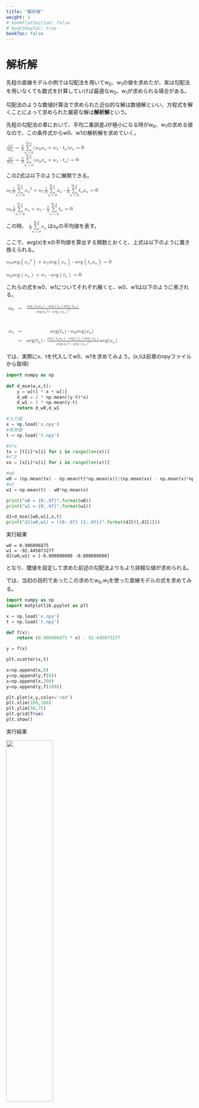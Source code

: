 ```yaml
---
title: "解析解"
weight: 1
# bookFlatSection: false
# bookShowToC: true
bookToc: false
---
```


# 解析解

先程の直線モデルの例では勾配法を用いてw<sub>0</sub>、w<sub>1</sub>の値を求めたが、実は勾配法を用いなくても数式を計算していけば最適なw<sub>0</sub>、w<sub>1</sub>が求められる場合がある。

勾配法のような数値計算法で求められた近似的な解は数値解といい、方程式を解くことによって求められた厳密な解は**解析解**という。

先程の勾配法の章において、平均二乗誤差Jが極小になる時がw<sub>0</sub>、w<sub>1</sub>の求める値なので、この条件式からw0、w1の解析解を求めていく。

<math>
    <mfrac> 
        <mrow><mo>&part;</mo><mi>J</mi></mrow> 
        <mrow><mo>&part;</mo><msub><mi>w</mi><mn>0</mn></msub></mrow>
    </mfrac>
<mo>=</mo>
    <mfrac> 
        <mn>2</mn> 
        <mi>N</mi>
    </mfrac>
    <munderover> 
        <mi>&Sum;</mi> 
            <mrow>
                <mi>n</mi>
                <mo>=</mo>
                <mn>0</mn> 
            </mrow>
            <mi>N-1</mi> 
    </munderover> 
            <mn>(</mn>
            <msub>
                <mi>w</mi>
                <mn>0</mn> 
            </msub>
            <msub>
                <mi>x</mi>
                <mi>n</mi> 
            </msub>
            <mo>+</mo>
            <msub>
                <mi>w</mi>
                <mn>1</mn> 
            </msub>
            <mo>-</mo>
            <msub>
                <mi>t</mi>
                <mi>n</mi> 
            </msub>
            <mn>)</mn>
            <msub>
                <mi>x</mi>
                <mi>n</mi> 
            </msub>
<mo>=</mo>
<mn>0</mn>
</math>
<br>
<math>
    <mfrac> 
        <mrow><mo>&part;</mo><mi>J</mi></mrow> 
        <mrow><mo>&part;</mo><msub><mi>w</mi><mn>1</mn></msub></mrow>
    </mfrac>
<mo>=</mo>
    <mfrac> 
        <mn>2</mn> 
        <mi>N</mi>
    </mfrac>
    <munderover> 
        <mi>&Sum;</mi> 
            <mrow>
                <mi>n</mi>
                <mo>=</mo>
                <mn>0</mn> 
            </mrow>
            <mi>N-1</mi> 
    </munderover> 
            <mn>(</mn>
            <msub>
                <mi>w</mi>
                <mn>0</mn> 
            </msub>
            <msub>
                <mi>x</mi>
                <mi>n</mi> 
            </msub>
            <mo>+</mo>
            <msub>
                <mi>w</mi>
                <mn>1</mn> 
            </msub>
            <mo>-</mo>
            <msub>
                <mi>t</mi>
                <mi>n</mi> 
            </msub>
            <mn>)</mn>
<mo>=</mo>
<mn>0</mn>
</math>


この2式は以下のように展開できる。

<math>
    <msub>
        <mi>w</mi>
        <mn>0</mn> 
    </msub>
    <mfrac> 
        <mn>1</mn> 
        <mi>N</mi>
    </mfrac>
    <munderover> 
        <mi>&Sum;</mi> 
            <mrow>
                <mi>n</mi>
                <mo>=</mo>
                <mn>0</mn> 
            </mrow>
            <mi>N-1</mi> 
    </munderover> 
    <msup>
        <mrow>
        <msub>
            <mi>x</mi>
            <mi>n</mi> 
        </msub>
        </mrow>
        <mi>2</mi>
    </msup>
<mo>+</mo>
    <msub>
        <mi>w</mi>
        <mn>1</mn> 
    </msub>
    <mfrac> 
        <mn>1</mn> 
        <mi>N</mi>
    </mfrac>
    <munderover> 
        <mi>&Sum;</mi> 
            <mrow>
                <mi>n</mi>
                <mo>=</mo>
                <mn>0</mn> 
            </mrow>
            <mi>N-1</mi> 
    </munderover> 
    <msub>
        <mi>x</mi>
        <mi>n</mi> 
    </msub>
<mo>-</mo>
    <mfrac> 
        <mn>1</mn> 
        <mi>N</mi>
    </mfrac>
    <munderover> 
        <mi>&Sum;</mi> 
            <mrow>
                <mi>n</mi>
                <mo>=</mo>
                <mn>0</mn> 
            </mrow>
            <mi>N-1</mi> 
    </munderover> 
    <msub>
        <mi>t</mi>
        <mi>n</mi> 
    </msub>
    <msub>
        <mi>x</mi>
        <mi>n</mi> 
    </msub>
<mo>=</mo>
<mn>0</mn>
</math>
<br>
<br>
<math>
    <msub>
        <mi>w</mi>
        <mn>0</mn> 
    </msub>
    <mfrac> 
        <mn>1</mn> 
        <mi>N</mi>
    </mfrac>
    <munderover> 
        <mi>&Sum;</mi> 
            <mrow>
                <mi>n</mi>
                <mo>=</mo>
                <mn>0</mn> 
            </mrow>
            <mi>N-1</mi> 
    </munderover> 
    <msub>
        <mi>x</mi>
        <mi>n</mi> 
    </msub>
<mo>+</mo>
    <msub>
        <mi>w</mi>
        <mn>1</mn> 
    </msub>
<mo>-</mo>
    <mfrac> 
        <mn>1</mn> 
        <mi>N</mi>
    </mfrac>
    <munderover> 
        <mi>&Sum;</mi> 
            <mrow>
                <mi>n</mi>
                <mo>=</mo>
                <mn>0</mn> 
            </mrow>
            <mi>N-1</mi> 
    </munderover> 
    <msub>
        <mi>t</mi>
        <mi>n</mi> 
    </msub>
<mo>=</mo>
<mn>0</mn>
</math>


この時、
<math>
    <mfrac> 
        <mn>1</mn> 
        <mi>N</mi>
    </mfrac>
    <munderover> 
        <mi>&Sum;</mi> 
            <mrow>
                <mi>n</mi>
                <mo>=</mo>
                <mn>0</mn> 
            </mrow>
            <mi>N-1</mi> 
    </munderover> 
    <msub>
        <mi>x</mi>
        <mi>n</mi> 
    </msub>
</math>
はx<sub>n</sub>の平均値を表す。

ここで、avg(x)をxの平均値を算出する関数とおくと、上式は以下のように置き換えられる。

<math>
<msub>
    <mi>w</mi>
    <mn>0</mn> 
</msub>
<mi>avg</mi>
<mo>(</mo>
<msup>
    <mrow>
    <msub>
        <mi>x</mi>
        <mi>n</mi> 
    </msub>
    </mrow>
    <mi>2</mi>
</msup>
<mo>)</mo>
<mo>+</mo>
<msub>
    <mi>w</mi>
    <mn>1</mn> 
</msub>
<mi>avg</mi>
<mo>(</mo>
<msub>
    <mi>x</mi>
    <mi>n</mi> 
</msub>
<mo>)</mo>
<mo>-</mo>
<mi>avg</mi>
<mo>(</mo>
<msub>
    <mi>t</mi>
    <mi>n</mi> 
</msub>
<msub>
    <mi>x</mi>
    <mi>n</mi> 
</msub>
<mo>)</mo>
<mo>=</mo>
<mn>0</mn>
</math>
<br>
<br>
<math>
<msub>
    <mi>w</mi>
    <mn>0</mn> 
</msub>
<mi>avg</mi>
<mo>(</mo>
<msub>
    <mi>x</mi>
    <mi>n</mi> 
</msub>
<mo>)</mo>
<mo>+</mo>
<msub>
    <mi>w</mi>
    <mn>1</mn> 
</msub>
<mo>-</mo>
<mi>avg</mi>
<mo>(</mo>
<msub>
    <mi>t</mi>
    <mi>n</mi> 
</msub>
<mo>)</mo>
<mo>=</mo>
<mn>0</mn>
</math>

これらの式をw0、w1についてそれぞれ解くと、w0、w1は以下のように表される。

<math style="display: block;"> 
<mtable columnalign="right center left"> 
<mtr>
<mtd>
<msub>
    <mi>w</mi>
    <mn>0</mn> 
</msub>
</mtd>
<mtd>
<mo>=</mo>
</mtd>
<mtd>
<mfrac> 
    <mrow>
    <mi>avg</mi>
    <mo>(</mo>
    <msub>
        <mi>t</mi>
        <mi>n</mi> 
    </msub>
    <msub>
        <mi>x</mi>
        <mi>n</mi> 
    </msub>
    <mo>)</mo>
    <mo>-</mo>
    <mi>avg</mi>
    <mo>(</mo>
    <msub>
        <mi>t</mi>
        <mi>n</mi> 
    </msub>
    <mo>)</mo>
    <mi>avg</mi>
    <mo>(</mo>
    <msub>
        <mi>x</mi>
        <mi>n</mi> 
    </msub>
    <mo>)</mo>
    </mrow>
    <mrow>
    <mi>avg</mi>
    <mn>(</mn>
    <msup>
        <mrow>
        <msub>
            <mi>x</mi>
            <mi>n</mi> 
        </msub>
        </mrow>
        <mi>2</mi>
    </msup>
    <mn>)</mn>
    <mo>-</mo>
    <msup>
    <mrow>
    <mi>avg</mi>
    <mo>(</mo>
    <msup>
        <msub>
            <mi>x</mi>
            <mi>n</mi> 
        </msub>
    </msup>
    <mo>)</mo>
    </mrow>
    <mn>2</mn>
    </mrow>
</mfrac>
</mtd>
</math>
<br>
<br>
<math style="display: block;"> 
<mtable columnalign="right center left"> 
<mtr> 
<mtd>
<msub>
    <mi>w</mi>
    <mn>1</mn> 
</msub>
</mtd>
<mtd>
<mo>=</mo>
</mtd>
<mtd>
    <mi>avg</mi>
    <mn>(</mn>
    <msup>
        <msub>
            <mi>t</mi>
            <mi>n</mi> 
        </msub>
    </msup>
    <mn>)</mn>
<mo>-</mo>
<msub>
    <mi>w</mi>
    <mn>0</mn> 
</msub>
    <mi>avg(</mi>
    <msup>
        <msub>
            <mi>x</mi>
            <mi>n</mi> 
        </msub>
    </msup>
    <mn>)</mn>
</mtd>
</mtr>
<mtr>
<mtd>
</mtd>
<mtd>
<mo>=</mo>
</mtd>
<mtd>
    <mi>avg</mi>
    <mn>(</mn>
    <msup>
        <msub>
            <mi>t</mi>
            <mi>n</mi> 
        </msub>
    </msup>
    <mn>)</mn>
<mo>-</mo>
<mfrac> 
    <mrow>
    <mi>avg</mi>
    <mo>(</mo>
    <msub>
        <mi>t</mi>
        <mi>n</mi> 
    </msub>
    <msub>
        <mi>x</mi>
        <mi>n</mi> 
    </msub>
    <mo>)</mo>
    <mo>-</mo>
    <mi>avg</mi>
    <mo>(</mo>
    <msub>
        <mi>t</mi>
        <mi>n</mi> 
    </msub>
    <mo>)</mo>
    <mi>avg</mi>
    <mo>(</mo>
    <msub>
        <mi>x</mi>
        <mi>n</mi> 
    </msub>
    <mo>)</mo>
    </mrow>
    <mrow>
    <mi>avg</mi>
    <mn>(</mn>
    <msup>
        <mrow>
        <msub>
            <mi>x</mi>
            <mi>n</mi> 
        </msub>
        </mrow>
        <mi>2</mi>
    </msup>
    <mn>)</mn>
    <mo>-</mo>
    <msup>
    <mrow>
    <mi>avg</mi>
    <mo>(</mo>
    <msup>
        <msub>
            <mi>x</mi>
            <mi>n</mi> 
        </msub>
    </msup>
    <mo>)</mo>
    </mrow>
    <mn>2</mn>
    </mrow>
</mfrac>
    <mi>avg(</mi>
    <msup>
        <msub>
            <mi>x</mi>
            <mi>n</mi> 
        </msub>
    </msup>
    <mn>)</mn>
</mtd>
</mtr>
</mtable>
</math>

では、実際にx、tを代入してw0、w1を求めてみよう。(x,tは前章のnpyファイルから取得)

```python
import numpy as np
  
def d_mse(w,x,t):
    y = w[0] * x + w[1]
    d_w0 = 2 * np.mean((y-t)*x)
    d_w1 = 2 * np.mean(y-t)
    return d_w0,d_w1

#入力値
x = np.load('x.npy')
#実測値
t = np.load('t.npy')

#t*x
tx = [t[i]*x[i] for i in range(len(x))]
#x^2
xx = [x[i]*x[i] for i in range(len(x))]

#w0
w0 = (np.mean(tx) - np.mean(t)*np.mean(x))/(np.mean(xx) - np.mean(x)*np.mean(x))
#w1
w1 = np.mean(t) - w0*np.mean(x)

print("w0 = {0:.9f}".format(w0))
print("w1 = {0:.9f}".format(w1))

dJ=d_mse([w0,w1],x,t)
print("dJ(w0,w1) = [{0:.9f} {1:.9f}]".format(dJ[0],dJ[1]))
```

実行結果

```
w0 = 0.906006875
w1 = -92.445073277
dJ(w0,w1) = [-0.000000000 -0.000000000]
```

となり、閾値を設定して求めた前述の勾配法よりもより詳細な値が求められる。

では、当初の目的であったこの求めたw<sub>0</sub>,w<sub>1</sub>を使った直線モデルの式を求めてみる。


```python
import numpy as np
import matplotlib.pyplot as plt

x = np.load('x.npy')
t = np.load('t.npy')

def f(x):
    return (0.906006875 * x) - 92.445073277

y = f(x)

plt.scatter(x,t)

x=np.append(x,0)
y=np.append(y,f(0))
x=np.append(x,200)
y=np.append(y,f(200))

plt.plot(x,y,color='red')
plt.xlim(160,180)
plt.ylim(50,75)
plt.grid(True)
plt.show()
```

実行結果

<img src="/img/datascience/Figure_19.png" width=50%>

<font color="#dcdcdc">(最初になんとなく求めたのとそこまで変わらない気がするが、)</font>

これでこの入力データにおいて、直線モデルでの最も誤差が少ない最適な式が求められる。
